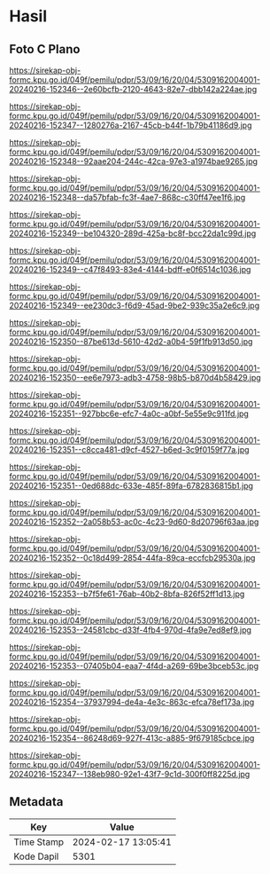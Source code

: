 # Hasil

## Foto C Plano

https://sirekap-obj-formc.kpu.go.id/049f/pemilu/pdpr/53/09/16/20/04/5309162004001-20240216-152346--2e60bcfb-2120-4643-82e7-dbb142a224ae.jpg

https://sirekap-obj-formc.kpu.go.id/049f/pemilu/pdpr/53/09/16/20/04/5309162004001-20240216-152347--1280276a-2167-45cb-b44f-1b79b41186d9.jpg

https://sirekap-obj-formc.kpu.go.id/049f/pemilu/pdpr/53/09/16/20/04/5309162004001-20240216-152348--92aae204-244c-42ca-97e3-a1974bae9265.jpg

https://sirekap-obj-formc.kpu.go.id/049f/pemilu/pdpr/53/09/16/20/04/5309162004001-20240216-152348--da57bfab-fc3f-4ae7-868c-c30ff47ee1f6.jpg

https://sirekap-obj-formc.kpu.go.id/049f/pemilu/pdpr/53/09/16/20/04/5309162004001-20240216-152349--be104320-289d-425a-bc8f-bcc22da1c99d.jpg

https://sirekap-obj-formc.kpu.go.id/049f/pemilu/pdpr/53/09/16/20/04/5309162004001-20240216-152349--c47f8493-83e4-4144-bdff-e0f6514c1036.jpg

https://sirekap-obj-formc.kpu.go.id/049f/pemilu/pdpr/53/09/16/20/04/5309162004001-20240216-152349--ee230dc3-f6d9-45ad-9be2-939c35a2e6c9.jpg

https://sirekap-obj-formc.kpu.go.id/049f/pemilu/pdpr/53/09/16/20/04/5309162004001-20240216-152350--87be613d-5610-42d2-a0b4-59f1fb913d50.jpg

https://sirekap-obj-formc.kpu.go.id/049f/pemilu/pdpr/53/09/16/20/04/5309162004001-20240216-152350--ee6e7973-adb3-4758-98b5-b870d4b58429.jpg

https://sirekap-obj-formc.kpu.go.id/049f/pemilu/pdpr/53/09/16/20/04/5309162004001-20240216-152351--927bbc6e-efc7-4a0c-a0bf-5e55e9c911fd.jpg

https://sirekap-obj-formc.kpu.go.id/049f/pemilu/pdpr/53/09/16/20/04/5309162004001-20240216-152351--c8cca481-d9cf-4527-b6ed-3c9f0159f77a.jpg

https://sirekap-obj-formc.kpu.go.id/049f/pemilu/pdpr/53/09/16/20/04/5309162004001-20240216-152351--0ed688dc-633e-485f-89fa-6782836815b1.jpg

https://sirekap-obj-formc.kpu.go.id/049f/pemilu/pdpr/53/09/16/20/04/5309162004001-20240216-152352--2a058b53-ac0c-4c23-9d60-8d20796f63aa.jpg

https://sirekap-obj-formc.kpu.go.id/049f/pemilu/pdpr/53/09/16/20/04/5309162004001-20240216-152352--0c18d499-2854-44fa-89ca-eccfcb29530a.jpg

https://sirekap-obj-formc.kpu.go.id/049f/pemilu/pdpr/53/09/16/20/04/5309162004001-20240216-152353--b7f5fe61-76ab-40b2-8bfa-826f52ff1d13.jpg

https://sirekap-obj-formc.kpu.go.id/049f/pemilu/pdpr/53/09/16/20/04/5309162004001-20240216-152353--24581cbc-d33f-4fb4-970d-4fa9e7ed8ef9.jpg

https://sirekap-obj-formc.kpu.go.id/049f/pemilu/pdpr/53/09/16/20/04/5309162004001-20240216-152353--07405b04-eaa7-4f4d-a269-69be3bceb53c.jpg

https://sirekap-obj-formc.kpu.go.id/049f/pemilu/pdpr/53/09/16/20/04/5309162004001-20240216-152354--37937994-de4a-4e3c-863c-efca78ef173a.jpg

https://sirekap-obj-formc.kpu.go.id/049f/pemilu/pdpr/53/09/16/20/04/5309162004001-20240216-152354--86248d69-927f-413c-a885-9f679185cbce.jpg

https://sirekap-obj-formc.kpu.go.id/049f/pemilu/pdpr/53/09/16/20/04/5309162004001-20240216-152347--138eb980-92e1-43f7-9c1d-300f0ff8225d.jpg


## Metadata

| Key        | Value               |
| ---------- | ------------------- |
| Time Stamp | 2024-02-17 13:05:41 |
| Kode Dapil | 5301                |



